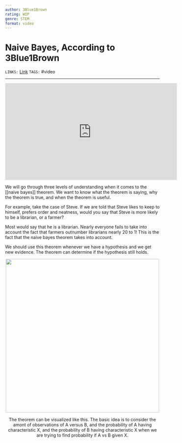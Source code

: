 ```yaml
---
author: 3Blue1Brown
rating: WIP 
genre: STEM
format: video
---
```

# Naive Bayes, According to 3Blue1Brown
`LINKS:` [Link](https://www.youtube.com/watch?v=HZGCoVF3YvM&feature=share)
`TAGS:` #video 

---
<center>
<iframe width="560" height="315" src="https://www.youtube.com/embed/HZGCoVF3YvM" title="YouTube video player" frameborder="0" allow="accelerometer; autoplay; clipboard-write; encrypted-media; gyroscope; picture-in-picture" allowfullscreen></iframe>
</center>

We will go through three levels of understanding when it comes to the [[naive bayes]] theorem. We want to know what the theorem is saying, why the theorem is true, and when the theorem is useful.

For example, take the case of Steve. If we are told that Steve likes to keep to himself, prefers order and neatness, would you say that Steve is more likely to be a librarian, or a farmer?

Most would say that he is a librarian. Nearly everyone fails to take into account the fact that farmers outnumber librarians nearly 20 to 1! This is the fact that the naive bayes theorem takes into account.

We should use this theorem whenever we have a hypothesis and we get new evidence. The theorem can determine if the hypothesis still holds. 

<center>
<img src=https://i.ytimg.com/vi/U_85TaXbeIo/maxresdefault.jpg width=500></img>

The theorem can be visualized like this. The basic idea is to consider the amont of observations of A versus B, and the probability of A having characteristic X, and the probability of B having characteristic X when we are trying to find probability if A vs B given X. 